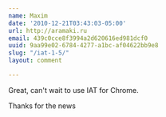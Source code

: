 ```yaml
---
name: Maxim
date: '2010-12-21T03:43:03-05:00'
url: http://aramaki.ru
email: 439c0cce8f3994a2d620616ed981dcf0
uuid: 9aa99e02-6784-4277-a1bc-af04622bb9e8
slug: "/iat-1-5/"
layout: comment

---
```


Great, can't wait to use IAT for Chrome.

Thanks for the news
